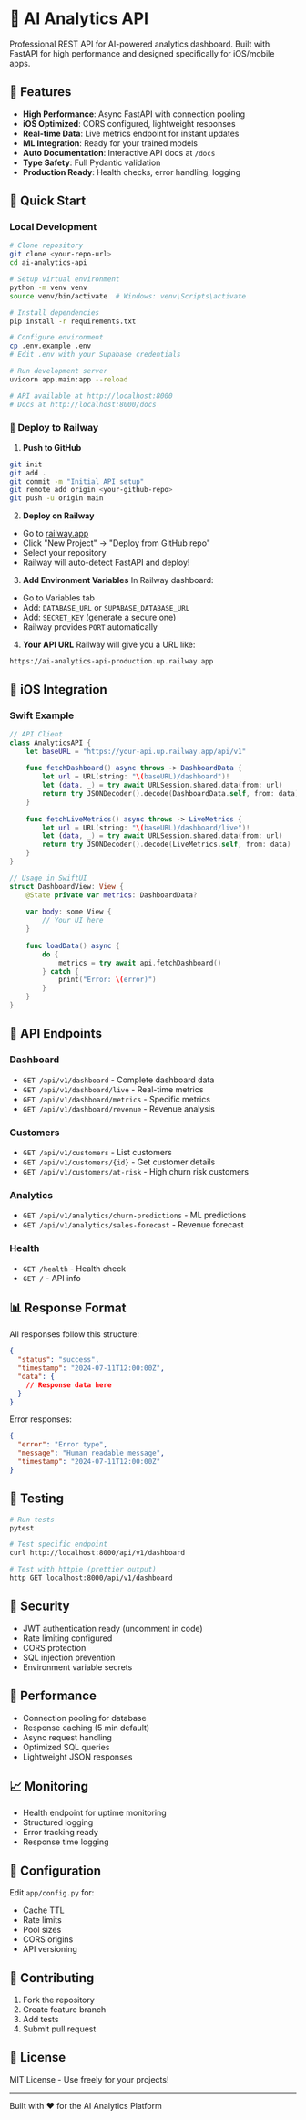 # 🚀 AI Analytics API

Professional REST API for AI-powered analytics dashboard. Built with FastAPI for high performance and designed specifically for iOS/mobile apps.

## 🎯 Features

- **High Performance**: Async FastAPI with connection pooling
- **iOS Optimized**: CORS configured, lightweight responses
- **Real-time Data**: Live metrics endpoint for instant updates
- **ML Integration**: Ready for your trained models
- **Auto Documentation**: Interactive API docs at `/docs`
- **Type Safety**: Full Pydantic validation
- **Production Ready**: Health checks, error handling, logging

## 🔧 Quick Start

### Local Development

```bash
# Clone repository
git clone <your-repo-url>
cd ai-analytics-api

# Setup virtual environment
python -m venv venv
source venv/bin/activate  # Windows: venv\Scripts\activate

# Install dependencies
pip install -r requirements.txt

# Configure environment
cp .env.example .env
# Edit .env with your Supabase credentials

# Run development server
uvicorn app.main:app --reload

# API available at http://localhost:8000
# Docs at http://localhost:8000/docs
```

### 🚄 Deploy to Railway

1. **Push to GitHub**
```bash
git init
git add .
git commit -m "Initial API setup"
git remote add origin <your-github-repo>
git push -u origin main
```

2. **Deploy on Railway**
- Go to [railway.app](https://railway.app)
- Click "New Project" → "Deploy from GitHub repo"
- Select your repository
- Railway will auto-detect FastAPI and deploy!

3. **Add Environment Variables**
In Railway dashboard:
- Go to Variables tab
- Add: `DATABASE_URL` or `SUPABASE_DATABASE_URL`
- Add: `SECRET_KEY` (generate a secure one)
- Railway provides `PORT` automatically

4. **Your API URL**
Railway will give you a URL like:
```
https://ai-analytics-api-production.up.railway.app
```

## 📱 iOS Integration

### Swift Example
```swift
// API Client
class AnalyticsAPI {
    let baseURL = "https://your-api.up.railway.app/api/v1"
    
    func fetchDashboard() async throws -> DashboardData {
        let url = URL(string: "\(baseURL)/dashboard")!
        let (data, _) = try await URLSession.shared.data(from: url)
        return try JSONDecoder().decode(DashboardData.self, from: data)
    }
    
    func fetchLiveMetrics() async throws -> LiveMetrics {
        let url = URL(string: "\(baseURL)/dashboard/live")!
        let (data, _) = try await URLSession.shared.data(from: url)
        return try JSONDecoder().decode(LiveMetrics.self, from: data)
    }
}

// Usage in SwiftUI
struct DashboardView: View {
    @State private var metrics: DashboardData?
    
    var body: some View {
        // Your UI here
    }
    
    func loadData() async {
        do {
            metrics = try await api.fetchDashboard()
        } catch {
            print("Error: \(error)")
        }
    }
}
```

## 🔌 API Endpoints

### Dashboard
- `GET /api/v1/dashboard` - Complete dashboard data
- `GET /api/v1/dashboard/live` - Real-time metrics
- `GET /api/v1/dashboard/metrics` - Specific metrics
- `GET /api/v1/dashboard/revenue` - Revenue analysis

### Customers
- `GET /api/v1/customers` - List customers
- `GET /api/v1/customers/{id}` - Get customer details
- `GET /api/v1/customers/at-risk` - High churn risk customers

### Analytics
- `GET /api/v1/analytics/churn-predictions` - ML predictions
- `GET /api/v1/analytics/sales-forecast` - Revenue forecast

### Health
- `GET /health` - Health check
- `GET /` - API info

## 📊 Response Format

All responses follow this structure:
```json
{
  "status": "success",
  "timestamp": "2024-07-11T12:00:00Z",
  "data": {
    // Response data here
  }
}
```

Error responses:
```json
{
  "error": "Error type",
  "message": "Human readable message",
  "timestamp": "2024-07-11T12:00:00Z"
}
```

## 🧪 Testing

```bash
# Run tests
pytest

# Test specific endpoint
curl http://localhost:8000/api/v1/dashboard

# Test with httpie (prettier output)
http GET localhost:8000/api/v1/dashboard
```

## 🔐 Security

- JWT authentication ready (uncomment in code)
- Rate limiting configured
- CORS protection
- SQL injection prevention
- Environment variable secrets

## 🚀 Performance

- Connection pooling for database
- Response caching (5 min default)
- Async request handling
- Optimized SQL queries
- Lightweight JSON responses

## 📈 Monitoring

- Health endpoint for uptime monitoring
- Structured logging
- Error tracking ready
- Response time logging

## 🔧 Configuration

Edit `app/config.py` for:
- Cache TTL
- Rate limits
- Pool sizes
- CORS origins
- API versioning

## 🤝 Contributing

1. Fork the repository
2. Create feature branch
3. Add tests
4. Submit pull request

## 📝 License

MIT License - Use freely for your projects!

---

Built with ❤️ for the AI Analytics Platform